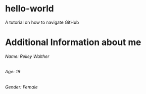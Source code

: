 # hello-world
A tutorial on how to navigate GitHub

# Additional Information about me
###### Name:      Reiley Walther
###### Age:       19
###### Gender:    Female 

